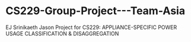 # CS229-Group-Project---Team-Asia
EJ
Srinikaeth
Jason
Project for CS229: APPLIANCE-SPECIFIC POWER USAGE CLASSIFICATION & DISAGGREGATION

